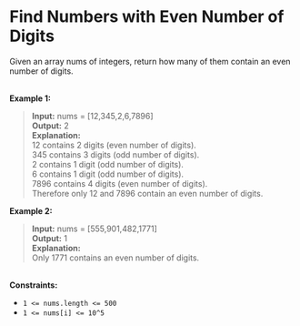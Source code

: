 # Find Numbers with Even Number of Digits

Given an array nums of integers, return how many of them contain an even number of digits.

\
**Example 1:**

> **Input:** nums = [12,345,2,6,7896]\
> **Output:** 2\
> **Explanation:**\
12 contains 2 digits (even number of digits).\
345 contains 3 digits (odd number of digits).\
2 contains 1 digit (odd number of digits).\
6 contains 1 digit (odd number of digits).\
7896 contains 4 digits (even number of digits).\
Therefore only 12 and 7896 contain an even number of digits.

**Example 2:**

> **Input:** nums = [555,901,482,1771]\
> **Output:** 1\
> **Explanation:**\
Only 1771 contains an even number of digits.

\
**Constraints:**

- `1 <= nums.length <= 500`
- `1 <= nums[i] <= 10^5`
